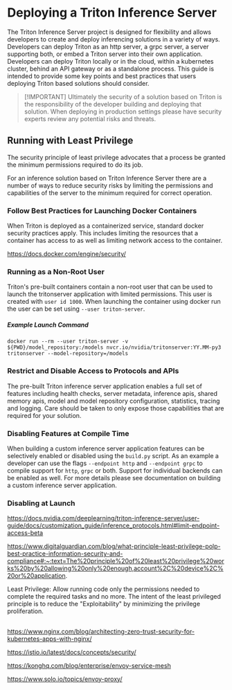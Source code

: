 <!--
# Copyright (c) 2020-2023, NVIDIA CORPORATION & AFFILIATES. All rights reserved.
#
# Redistribution and use in source and binary forms, with or without
# modification, are permitted provided that the following conditions
# are met:
#  * Redistributions of source code must retain the above copyright
#    notice, this list of conditions and the following disclaimer.
#  * Redistributions in binary form must reproduce the above copyright
#    notice, this list of conditions and the following disclaimer in the
#    documentation and/or other materials provided with the distribution.
#  * Neither the name of NVIDIA CORPORATION nor the names of its
#    contributors may be used to endorse or promote products derived
#    from this software without specific prior written permission.
#
# THIS SOFTWARE IS PROVIDED BY THE COPYRIGHT HOLDERS ``AS IS'' AND ANY
# EXPRESS OR IMPLIED WARRANTIES, INCLUDING, BUT NOT LIMITED TO, THE
# IMPLIED WARRANTIES OF MERCHANTABILITY AND FITNESS FOR A PARTICULAR
# PURPOSE ARE DISCLAIMED.  IN NO EVENT SHALL THE COPYRIGHT OWNER OR
# CONTRIBUTORS BE LIABLE FOR ANY DIRECT, INDIRECT, INCIDENTAL, SPECIAL,
# EXEMPLARY, OR CONSEQUENTIAL DAMAGES (INCLUDING, BUT NOT LIMITED TO,
# PROCUREMENT OF SUBSTITUTE GOODS OR SERVICES; LOSS OF USE, DATA, OR
# PROFITS; OR BUSINESS INTERRUPTION) HOWEVER CAUSED AND ON ANY THEORY
# OF LIABILITY, WHETHER IN CONTRACT, STRICT LIABILITY, OR TORT
# (INCLUDING NEGLIGENCE OR OTHERWISE) ARISING IN ANY WAY OUT OF THE USE
# OF THIS SOFTWARE, EVEN IF ADVISED OF THE POSSIBILITY OF SUCH DAMAGE.
-->

# Deploying a Triton Inference Server

The Triton Inference Server project is designed for flexibility and
allows developers to create and deploy inferencing solutions in a
variety of ways. Developers can deploy Triton as an http server, a
grpc server, a server supporting both, or embed a Triton server into
their own application. Developers can deploy Triton locally or in the
cloud, within a kubernetes cluster, behind an API gateway or as a
standalone process.  This guide is intended to provide some key points
and best practices that users deploying Triton based solutions should
consider.

> [!IMPORTANT] Ultimately the security of a solution based on Triton
> is the responsibility of the developer building and deploying that
> solution. When deploying in production settings please have security
> experts review any potential risks and threats.

## Running with Least Privilege

The security principle of least privilege advocates that a process be
granted the minimum permissions required to do its job.

For an inference solution based on Triton Inference Server there are a
number of ways to reduce security risks by limiting the permissions
and capabilities of the server to the minimum required for correct
operation.

### Follow Best Practices for Launching Docker Containers

When Triton is deployed as a containerized service, standard docker
security practices apply. This includes limiting the resources that a
container has access to as well as limiting network access to the
container.

https://docs.docker.com/engine/security/

###  Running as a Non-Root User

Triton's pre-built containers contain a non-root user that can be used
to launch the tritonserver application with limited permissions. This
user is created with `user id 1000`. When launching the container
using docker run the user can be set using `--user triton-server`.

##### Example Launch Command

```
docker run --rm --user triton-server -v ${PWD}/model_repository:/models nvcr.io/nvidia/tritonserver:YY.MM-py3 tritonserver --model-repository=/models
```

### Restrict and Disable Access to Protocols and APIs

The pre-built Triton inference server application enables a full set
of features including health checks, server metadata, inference apis,
shared memory apis, model and model repository configuration,
statistics, tracing and logging. Care should be taken to only expose
those capabilities that are required for your solution.

### Disabling Features at Compile Time

When building a custom inference server application features can be
selectively enabled or disabled using the `build.py` script. As an
example a developer can use the flags `--endpoint http` and
`--endpoint grpc` to compile support for `http`, `grpc` or
both. Support for individual backends can be enabled as well. For more
details please see documentation on building a custom inference server
application.

### Disabling at Launch




https://docs.nvidia.com/deeplearning/triton-inference-server/user-guide/docs/customization_guide/inference_protocols.html#limit-endpoint-access-beta




https://www.digitalguardian.com/blog/what-principle-least-privilege-polp-best-practice-information-security-and-compliance#:~:text=The%20principle%20of%20least%20privilege%20works%20by%20allowing%20only%20enough,account%2C%20device%2C%20or%20application.



Least Privilege: Allow running code only the permissions needed to
complete the required tasks and no more. The intent of the least
privileged principle is to reduce the "Exploitability" by minimizing
the privilege proliferation.

##

##

##



https://www.nginx.com/blog/architecting-zero-trust-security-for-kubernetes-apps-with-nginx/


https://istio.io/latest/docs/concepts/security/

https://konghq.com/blog/enterprise/envoy-service-mesh

https://www.solo.io/topics/envoy-proxy/


